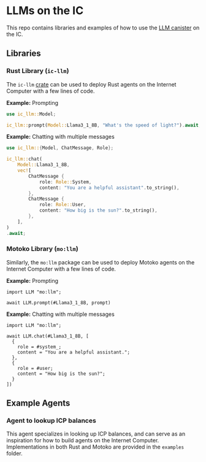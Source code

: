 # LLMs on the IC

This repo contains libraries and examples of how to use the [LLM canister](https://a4gq6-oaaaa-aaaab-qaa4q-cai.raw.icp0.io/?id=w36hm-eqaaa-aaaal-qr76a-cai) on the IC.

## Libraries

### Rust Library (`ic-llm`)

The `ic-llm` [crate](https://docs.rs/ic-llm/latest/ic_llm/) can be used to deploy Rust agents on the Internet Computer with a few lines of code.

**Example:** Prompting

```rust
use ic_llm::Model;

ic_llm::prompt(Model::Llama3_1_8B, "What's the speed of light?").await;
```

**Example:** Chatting with multiple messages

```rust
use ic_llm::{Model, ChatMessage, Role};

ic_llm::chat(
    Model::Llama3_1_8B,
    vec![
        ChatMessage {
            role: Role::System,
            content: "You are a helpful assistant".to_string(),
        },
        ChatMessage {
            role: Role::User,
            content: "How big is the sun?".to_string(),
        },
    ],
)
.await;
```

### Motoko Library (`mo:llm`)

Similarly, the `mo:llm` package can be used to deploy Motoko agents on the Internet Computer with a few lines of code.

**Example:** Prompting

```motoko
import LLM "mo:llm";

await LLM.prompt(#Llama3_1_8B, prompt)
```

**Example:** Chatting with multiple messages

```motoko
import LLM "mo:llm";

await LLM.chat(#Llama3_1_8B, [
  {
    role = #system_;
    content = "You are a helpful assistant.";
  },
  {
    role = #user;
    content = "How big is the sun?";
  }
])
```

## Example Agents

### Agent to lookup ICP balances

This agent specializes in looking up ICP balances, and can serve as an inspiration for how to build agents on the Internet Computer. Implementations in both Rust and Motoko are provided in the `examples` folder.
